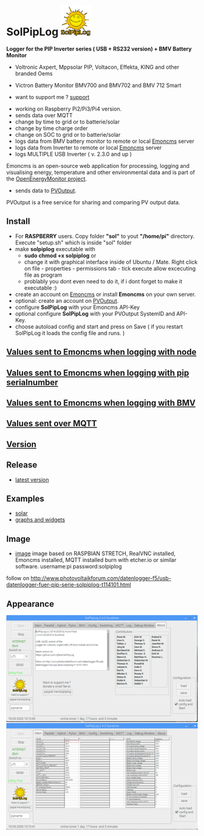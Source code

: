 # SolPipLog ![solpiplog](solpiplog.gif)

**Logger for the PIP Inverter series ( USB + RS232 version) + BMV Battery Monitor** 
* Voltronic Axpert, Mppsolar PIP, Voltacon, Effekta, KING and other branded Oems
* Victron Battery Monitor BMV700 and BMV702 and BMV 712 Smart

* want to support me ? [support](https://paypal.me/solpiplog)

- working on Raspberry Pi2/Pi3/Pi4 version.
- sends data over MQTT
- change by time to grid or to batterie/solar
- change by time charge order
- change on SOC to grid or to batterie/solar
- logs data from BMV battery monitor to remote or local [Emoncms](https://emoncms.org) server
- logs data from Inverter to remote or local [Emoncms](https://emoncms.org) server
- logs MULTIPLE USB Inverter ( v. 2.3.0 and up )

 Emoncms is an open-source web application for processing, logging and visualising energy, temperature and other environmental data and is part of the [OpenEnergyMonitor project](http://openenergymonitor.org).

- sends data to [PVOutput](http://www.pvoutput.org).

 PVOutput is a free service for sharing and comparing PV output data.

## Install
 * For **RASPBERRY** users. Copy folder **"sol"** to yout **"/home/pi"** directory. Execute "setup.sh" which is inside "sol" folder
 * make **solpiplog** executable with
   * **sudo chmod +x solpiplog** or 
   * change it with graphical interface inside of Ubuntu / Mate. Right click on file - properties - permissions tab - tick execute allow excecuting file as program
   * problably you dont even need to do it, if i dont forget to make it executable :) 
 * create an account on [Emoncms](https://emoncms.org) or install **Emoncms** on your own server. 
 * optional: create an account on [PVOutput](http://www.pvoutput.org).
 * configure **SolPipLog** with your Emoncms API-Key
 * optional configure **SolPipLog** with your PVOutput SystemID and API-Key.
 * choose autoload config and start and press on Save ( if you restart SolPipLog it loads the config file and runs. )
   
## [Values sent to Emoncms when logging with node](/docs/emoncmsvaluesnode.md)

## [Values sent to Emoncms when logging with pip serialnumber](/docs/emoncmsvaluesserial.md)

## [Values sent to Emoncms when logging with BMV](/docs/emoncmsbmv.md)

## [Values sent over MQTT](/docs/mqttvalues.md)

## [Version](/docs/version.md)

## Release
* [latest version](https://github.com/njfaria/SolPipLog/releases)

## Examples 
- [solar](http://solpiplog.ddnss.eu:8080/emoncms/solpiplog/)
- [graphs and widgets](http://solpiplog.ddnss.eu:8080/emoncms/solpiplog/local)

## Image
- [image](https://ln2.sync.com/dl/bb7dfb190/d8tqu845-2hjw7brj-gtr5pd5r-bntskrb2)
image based on RASPBIAN STRETCH, RealVNC installed, Emoncms installed, MQTT installed
burn with etcher.io or similar software.
username:pi
password:solpiplog

follow on http://www.photovoltaikforum.com/datenlogger-f5/usb-datenlogger-fuer-pip-serie-solpiplog-t114101.html

## Appearance
![solpiplog](solpiplog1.png)
![solpiplog](solpiplog2.png)


 
